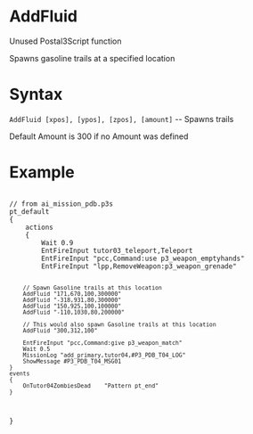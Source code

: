 # AddFluid
<p>Unused Postal3Script function
<p>Spawns gasoline trails at a specified location
<h1>Syntax</h1>
<p><code class="language-js">AddFluid [xpos], [ypos], [zpos], [amount]</code> -- Spawns trails
<p>Default Amount is 300 if no Amount was defined
<h1>Example</h1>
<pre><code class="language-js">
// from ai_mission_pdb.p3s
pt_default
{
	actions
	{
		Wait 0.9
		EntFireInput tutor03_teleport,Teleport
		EntFireInput "pcc,Command:use p3_weapon_emptyhands"
		EntFireInput "lpp,RemoveWeapon:p3_weapon_grenade"
		
		// Spawn Gasoline trails at this location
		AddFluid "171,670,100,300000"
		AddFluid "-318,931,80,300000"
		AddFluid "150,925,100,100000"
		AddFluid "-110,1030,80,200000"
		
		// This would also spawn Gasoline trails at this location
		AddFluid "300,312,100"
		
		EntFireInput "pcc,Command:give p3_weapon_match"
		Wait 0.5
		MissionLog "add_primary,tutor04,#P3_PDB_T04_LOG"
		ShowMessage #P3_PDB_T04_MSG01
	}
	events
	{
		OnTutor04ZombiesDead	"Pattern pt_end"
	}
}
</code></pre>